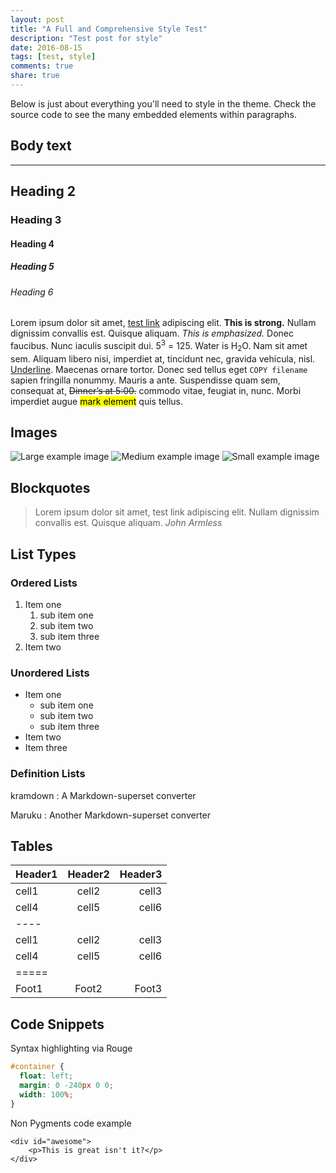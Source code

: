 ```yaml
---
layout: post
title: "A Full and Comprehensive Style Test"
description: "Test post for style"
date: 2016-08-15
tags: [test, style]
comments: true
share: true
---
```


Below is just about everything you'll need to style in the theme. Check the source code to see the many embedded elements within paragraphs.

## Body text

---

## Heading 2

### Heading 3

#### Heading 4

##### Heading 5

###### Heading 6

Lorem ipsum dolor sit amet, [test link](#) adipiscing elit. **This is strong.** Nullam dignissim convallis est. Quisque aliquam. *This is emphasized.* Donec faucibus. Nunc iaculis suscipit dui. 5<sup>3</sup> = 125. Water is H<sub>2</sub>O. Nam sit amet sem. Aliquam libero nisi, imperdiet at, tincidunt nec, gravida vehicula, nisl. <u>Underline</u>. Maecenas ornare tortor. Donec sed tellus eget `COPY filename` sapien fringilla nonummy. Mauris a ante. Suspendisse quam sem, consequat at, <del>Dinner’s at 5:00.</del> commodo vitae, feugiat in, nunc. Morbi imperdiet augue <mark>mark element</mark> quis tellus.

## Images

![Large example image](http://placehold.it/900x400 "Large example image")
![Medium example image](http://placehold.it/400x200 "Medium example image")
![Small example image](http://placehold.it/200x200 "Small example image")

## Blockquotes

> Lorem ipsum dolor sit amet, test link adipiscing elit. Nullam dignissim convallis est. Quisque aliquam.
> <cite>John Armless</cite>

## List Types

### Ordered Lists

1. Item one
   1. sub item one
   2. sub item two
   3. sub item three
2. Item two

### Unordered Lists

* Item one
  * sub item one
  * sub item two
  * sub item three
* Item two
* Item three

### Definition Lists

kramdown
: A Markdown-superset converter

Maruku
: Another Markdown-superset converter

## Tables

| Header1 | Header2 | Header3 |
|:--------|:-------:|--------:|
| cell1   | cell2   | cell3   |
| cell4   | cell5   | cell6   |
|----
| cell1   | cell2   | cell3   |
| cell4   | cell5   | cell6   |
|=====
| Foot1   | Foot2   | Foot3


## Code Snippets

Syntax highlighting via Rouge

```css
#container {
  float: left;
  margin: 0 -240px 0 0;
  width: 100%;
}
```

Non Pygments code example

    <div id="awesome">
        <p>This is great isn't it?</p>
    </div>
